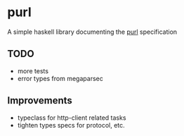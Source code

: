 # purl

A simple haskell library documenting the [purl](https://github.com/package-url/purl-spec/tree/master) specification

## TODO

- more tests
- error types from megaparsec

## Improvements

- typeclass for http-client related tasks
- tighten types specs for protocol, etc.
